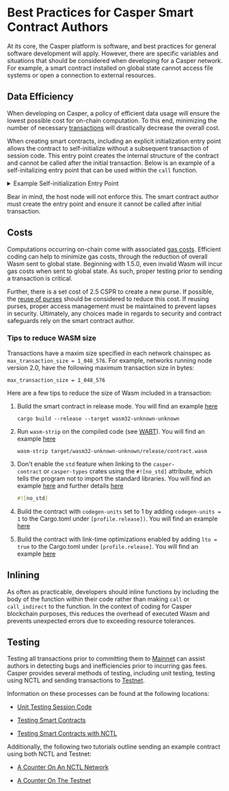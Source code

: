 # Best Practices for Casper Smart Contract Authors

At its core, the Casper platform is software, and best practices for general software development will apply. However, there are specific variables and situations that should be considered when developing for a Casper network. For example, a smart contract installed on global state cannot access file systems or open a connection to external resources.

## Data Efficiency

When developing on Casper, a policy of efficient data usage will ensure the lowest possible cost for on-chain computation. To this end, minimizing the number of necessary [transactions](../cli/sending-transactions.md) will drastically decrease the overall cost.

When creating smart contracts, including an explicit initialization entry point allows the contract to self-initialize without a subsequent transaction of session code. This entry point creates the internal structure of the contract and cannot be called after the initial transaction. Below is an example of a self-initalizing entry point that can be used within the `call` function.

<details>
<summary>Example Self-initialization Entry Point</summary>

```rust

// This entry point initializes the donation system, setting up the fundraising purse
// and creating a dictionary to track the account hashes and the number of donations
// made.
#[no_mangle]
pub extern "C" fn init() {
    let fundraising_purse = system::create_purse();
    runtime::put_key(FUNDRAISING_PURSE, fundraising_purse.into());
    // Create a dictionary to track the mapping of account hashes to number of donations made.
    storage::new_dictionary(LEDGER).unwrap_or_revert();
}

pub extern "C" fn call() {
    let init_entry_point = EntryPoint::new(
        ENTRY_POINT_INIT,
        vec![],
        CLType::Unit,
        EntryPointAccess::Public,
        EntryPointType::Contract,
    );
```

</details>

Bear in mind, the host node will not enforce this. The smart contract author must create the entry point and ensure it cannot be called after initial transaction.

## Costs

Computations occurring on-chain come with associated [gas costs](../../concepts/economics/gas-concepts.md). Efficient coding can help to minimize gas costs, through the reduction of overall Wasm sent to global state. Beginning with 1.5.0, even invalid Wasm will incur gas costs when sent to global state. As such, proper testing prior to sending a transaction is critical.

Further, there is a set cost of 2.5 CSPR to create a new purse. If possible, the [reuse of purses](../../resources/advanced/transfer-token-to-contract.md#scenario2) should be considered to reduce this cost. If reusing purses, proper access management must be maintained to prevent lapses in security. Ultimately, any choices made in regards to security and contract safeguards rely on the smart contract author.

### Tips to reduce WASM size

Transactions have a maxim size specified in each network chainspec as `max_transaction_size = 1_048_576`. For example, networks running node version 2.0, have the following maximum transaction size in bytes:

```
max_transaction_size = 1_048_576
```

Here are a few tips to reduce the size of Wasm included in a transaction:

1. Build the smart contract in release mode. You will find an example [here](https://github.com/casper-ecosystem/cep18/blob/2c702e23497d2c9493374466e7af0c002006cbda/Makefile#L10)

    ```
    cargo build --release --target wasm32-unknown-unknown
    ```

2. Run `wasm-strip` on the compiled code (see [WABT](https://github.com/WebAssembly/wabt)). You will find an example [here](https://github.com/casper-ecosystem/cep18/blob/2c702e23497d2c9493374466e7af0c002006cbda/Makefile#L12)

    ```
    wasm-strip target/wasm32-unknown-unknown/release/contract.wasm
    ```

3. Don't enable the `std` feature when linking to the `casper-contract` or `casper-types` crates using the `#![no_std]` attribute, which tells the program not to import the standard libraries. You will find an example [here](https://github.com/casper-ecosystem/cep18/blob/2c702e23497d2c9493374466e7af0c002006cbda/cep18/src/main.rs#L1) and further details [here](https://docs.rust-embedded.org/book/intro/no-std.html)
	
    ```rust
    #![no_std]
    ```

4. Build the contract with `codegen-units` set to 1 by adding `codegen-units = 1` to the Cargo.toml under `[profile.release])`. You will find an example [here](https://github.com/casper-ecosystem/cep18/blob/2c702e23497d2c9493374466e7af0c002006cbda/Cargo.toml#L14)

5. Build the contract with link-time optimizations enabled by adding `lto = true` to the Cargo.toml under `[profile.release]`. You will find an example [here](https://github.com/casper-ecosystem/cep18/blob/2c702e23497d2c9493374466e7af0c002006cbda/Cargo.toml#L15)


## Inlining

As often as practicable, developers should inline functions by including the body of the function within their code rather than making `call` or `call_indirect` to the function. In the context of coding for Casper blockchain purposes, this reduces the overhead of executed Wasm and prevents unexpected errors due to exceeding resource tolerances.

## Testing

Testing all transactions prior to committing them to [Mainnet](https://cspr.live/) can assist authors in detecting bugs and inefficiencies prior to incurring gas fees. Casper provides several methods of testing, including unit testing, testing using NCTL and sending transactions to [Testnet](https://testnet.cspr.live/).

Information on these processes can be found at the following locations:

- [Unit Testing Session Code](./testing-session-code.md)

- [Testing Smart Contracts](./testing-contracts.md)

- [Testing Smart Contracts with NCTL](../dapps/nctl-test.md)

Additionally, the following two tutorials outline sending an example contract using both NCTL and Testnet:

- [A Counter On An NCTL Network](/counter/)

- [A Counter On The Testnet](/counter-testnet)
